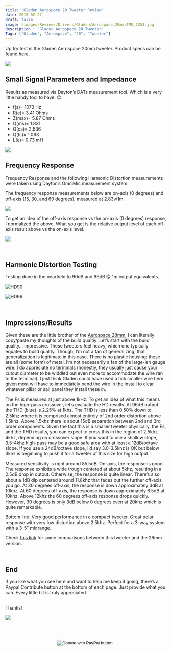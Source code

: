```yaml
---
title: "Gladen Aerospace 20 Tweeter Review"
date: 2015-02-27
draft: false
image: /images/Reviews/Drivers/Gladen/Aerospace_20mm/IMG_2251.jpg
description : "Gladen Aerospace 28 Tweeter"
Tags: ["Gladen", "Aerospace", "20", "Tweeter"]
---
```


Up for test is the Gladen Aerospace 20mm tweeter.  Product specs can be found [here](https://www.gladen.com/GladenCompoCoaxPDFs/SpecificationsAEROSPACE20.pdf).

![](/images/Reviews/Drivers/Gladen/Aerospace_20mm/IMG_2252.jpg)




## Small Signal Parameters and Impedance

Results as measured via Dayton’s DATs measurement tool.  Which is a very little handy tool to have.  😉

* f(s)= 1073 Hz
* R(e)= 3.41 Ohms
* Z(max)= 5.87 Ohms
* Q(ms)= 1.831
* Q(es)= 2.536
* Q(ts)= 1.063
* L(e)= 0.73 mH

![](/images/Reviews/Drivers/Gladen/Aerospace_20mm/gladen-20-imepdance.png)







## Frequency Response

Frequency Response and the following Harmonic Distortion measurements were taken using Dayton’s OmniMic measurement system.

The frequency response measurements below are on-axis (0 degrees) and off-axis (15, 30, and 60 degrees), measured at 2.83v/1m.

![](/images/Reviews/Drivers/Gladen/Aerospace_20mm/gladen-fr.png)

To get an idea of the off-axis response vs the on-axis (0 degrees) response, I normalized the above.  What you get is the relative output level of each off-axis result above vs the on-axis level.

![](/images/Reviews/Drivers/Gladen/Aerospace_20mm/gladen-20-normalized.png)

<br>

## Harmonic Distortion Testing

Testing done in the nearfield to 90dB and 96dB @ 1m output equivalents.

![HD90](/images/Reviews/Drivers/Gladen/Aerospace_20mm/gladen-20-aerospace-HD90.png)


![HD96](/images/Reviews/Drivers/Gladen/Aerospace_20mm/gladen-20-aerospace-HD96.png)

<br>

## Impressions/Results

Given these are the little brother of the [Aerospace 28mm](https://www.erinsaudiocorner.com/driveunits/gladen-aerospace-28-tweeter/), I can literally copy/paste my thoughts of the build qualtiy:  Let’s start with the build quality… impressive.  These tweeters feel heavy, which one typically equates to build quality.  Though, I’m not a fan of generalizing, that generalization is legitimate in this case.  There is no plastic housing; these are all (some form) of metal.  I’m not necessarily a fan of the large-ish gauge wire.  I do appreciate no terminals (honestly, they usually just cause your cutout diameter to be widdled out even more to accommodate the wire ran to the terminal).  I just think Gladen could have used a tick smaller wire here given most will have to immediately bend the wire in the install to clear whatever pillar or sail panel they install these in.

The Fs is measured at just above 1kHz.  To get an idea of what this means on the high-pass crossover, let’s evaluate the HD results.  At 96dB output the THD (blue) is 2.25% at 1khz.  The THD is less than 0.50% down to 2.5khz where it is comprised almost entirely of 2nd order distortion above 1.5khz.   Above 1.5khz there is about 15dB separation between 2nd and 3rd order components.  Given the fact this is a smaller tweeter physically, the Fs, and the THD results, you can expect to cross this in the region of 2.5khz-4khz, depending on crossover slope.  If you want to use a shallow slope, 3.5-4khz high-pass may be a good safe area with at least a 12dB/octave slope.  If you use a 24dB/octave slope, I’d say 3.0-3.5khz is OK but below 3khz is beginning to push it for a tweeter of this size for high output.

Measured sensitivity is right around 85.5dB.  On-axis, the response is good.  The response exhibits a wide trough centered at about 5khz, resulting in a 2.5dB drop in output.  Otherwise, the response is quite linear.  There’s also about a 1dB dip centered around 11.8khz that fades out the further off-axis you go.  At 30 degrees off-axis, the response is down approximately 3dB at 10khz.  At 60 degrees off-axis, the response is down approximately 6.5dB at 10khz.  Above 12khz the 60 degrees off-axis response drops quickly.  However, 30 degrees is only 3dB below 0 degrees even at 20khz which is quite remarkable.

Bottom line: Very good performance in a compact tweeter.  Great polar response with very low distortion above 2.5khz.  Perfect for a 3-way system with a 3-5″ midrange.

Check [this link](https://www.erinsaudiocorner.com/driveunits/gladen-aerospace-28-tweeter/) for some comparisons between this tweeter and the 28mm version.


<br>

## End

If you like what you see here and want to help me keep it going, there’s a Paypal Contribute button at the bottom of each page.  Just provide what you can.  Every little bit is truly appreciated.

<br>Thanks!</b>

![](https://media0.giphy.com/media/QvXe5wq8w94A0/giphy.gif)


<br></br>
<center>
  <form action="https://www.paypal.com/cgi-bin/webscr" method="post" target="_top">
  <input type="hidden" name="cmd" value="_s-xclick" />
  <input type="hidden" name="hosted_button_id" value="52ANEATKE6JHQ" />
  <input type="image" src="https://www.dcrc.co/wp-content/uploads/2016/06/PayPal-Donate-Button-PNG-HD-300x103.png" border="0" name="submit" title="PayPal - The safer, easier way to pay online!" alt="Donate with PayPal button" />
  <img alt="" border="0" src="https://www.paypal.com/en_US/i/scr/pixel.gif" width="1" height="1" />
  </form>
<br></br>
</center>
